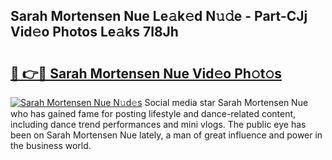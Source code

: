 ## Sarah Mortensen Nue Le𝚊k𝚎d N𝚞𝚍e - Part-CJj Vid𝚎o Photos Le𝚊ks 7l8Jh

# <h2><a href="http://fb4qi4l.evod.top/?m=Sarah+Mortensen+Nue">🔗 👉🔴 Sarah Mortensen Nue Vid𝚎o Ph𝚘t𝚘s</a></h2>

[![Sarah Mortensen Nue N𝚞d𝚎s](https://i.imgur.com/8V9OHl7.gif)](http://fb4qi4l.evod.top/?m=Sarah+Mortensen+Nue)
Social media star Sarah Mortensen Nue who has gained fame for posting lifestyle and dance-related content, including dance trend performances and mini vlogs. The public eye has been on Sarah Mortensen Nue lately, a man of great influence and power in the business world. 

